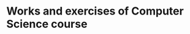 # Works and exercises of Computer Science course

<p align = "justify")
This repository contains all the works and exercises done during the Computer Science course at Federal University of Uberlândia. Recently my external HD gave a problem and I realized that I hadn't saved anything in the cloud. In addition, this is a great way to show the works I develop in the college and also to exchange experiences with other users.
</p>

<p align = "justify")
If you find something wrong or want to make a suggestion, please send me a message! I would be happy to know your opinion.
</p>
